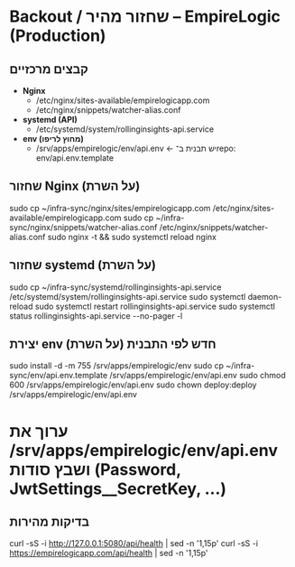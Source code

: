 # Backout / שחזור מהיר – EmpireLogic (Production)

## קבצים מרכזיים
- **Nginx**
  - /etc/nginx/sites-available/empirelogicapp.com
  - /etc/nginx/snippets/watcher-alias.conf
- **systemd (API)**
  - /etc/systemd/system/rollinginsights-api.service
- **env (מחוץ לריפו)**
  - /srv/apps/empirelogic/env/api.env   ← יש תבנית ב־repo: env/api.env.template

## שחזור Nginx (על השרת)
sudo cp ~/infra-sync/nginx/sites/empirelogicapp.com /etc/nginx/sites-available/empirelogicapp.com
sudo cp ~/infra-sync/nginx/snippets/watcher-alias.conf /etc/nginx/snippets/watcher-alias.conf
sudo nginx -t && sudo systemctl reload nginx

## שחזור systemd (על השרת)
sudo cp ~/infra-sync/systemd/rollinginsights-api.service /etc/systemd/system/rollinginsights-api.service
sudo systemctl daemon-reload
sudo systemctl restart rollinginsights-api.service
sudo systemctl status rollinginsights-api.service --no-pager -l

## יצירת env חדש לפי התבנית (על השרת)
sudo install -d -m 755 /srv/apps/empirelogic/env
sudo cp ~/infra-sync/env/api.env.template /srv/apps/empirelogic/env/api.env
sudo chmod 600 /srv/apps/empirelogic/env/api.env
sudo chown deploy:deploy /srv/apps/empirelogic/env/api.env
# ערוך את /srv/apps/empirelogic/env/api.env ושבץ סודות (Password, JwtSettings__SecretKey, ...)

## בדיקות מהירות
curl -sS -i http://127.0.0.1:5080/api/health | sed -n '1,15p'
curl -sS -i https://empirelogicapp.com/api/health | sed -n '1,15p'
